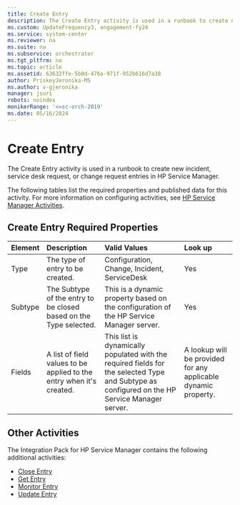```yaml
---
title: Create Entry
description: The Create Entry activity is used in a runbook to create new incident, service desk request or change request entries in HP Service Manager.
ms.custom: UpdateFrequency3, engagement-fy24
ms.service: system-center
ms.reviewer: na
ms.suite: na
ms.subservice: orchestrator
ms.tgt_pltfrm: na
ms.topic: article
ms.assetid: 63632ffe-5b0d-476a-971f-952b616d7a38
author: PriskeyJeronika-MS
ms.author: v-gjeronika
manager: jsuri
robots: noindex
monikerRange: '<=sc-orch-2019'
ms.date: 05/16/2024
---
```

# Create Entry



The Create Entry activity is used in a runbook to create new incident, service desk request, or change request entries in HP Service Manager.

The following tables list the required properties and published data for this activity. For more information on configuring activities, see [HP Service Manager Activities](service-manager-activities.md).

## Create Entry Required Properties

| Element | Description   | Valid Values   | Look up   |
|:---|:---|:---|:---|
| Type   | The type of entry to be created.  | Configuration, Change, Incident, ServiceDesk   | Yes   |
| Subtype | The Subtype of the entry to be closed based on the Type selected.   | This is a dynamic property based on the configuration of the HP Service Manager server.   | Yes   |
| Fields  | A list of field values to be applied to the entry when it's created. | This list is dynamically populated with the required fields for the selected Type and Subtype as configured on the HP Service Manager server. | A lookup will be provided for any applicable dynamic property. |

## Other Activities

The Integration Pack for HP Service Manager contains the following additional activities:

- [Close Entry](close-entry.md)
- [Get Entry](get-entry.md)
- [Monitor Entry](monitor-entry.md)
- [Update Entry](update-entry.md)
